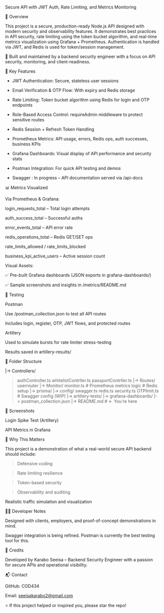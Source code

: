 Secure API with JWT Auth, Rate Limiting, and Metrics Monitoring

🚀 Overview

This project is a secure, production-ready Node.js API designed with modern security and observability features. It demonstrates best practices in API security, rate limiting using the token bucket algorithm, and real-time metrics visualization using Grafana + Prometheus. Authentication is handled via JWT, and Redis is used for token/session management.

📌 Built and maintained by a backend security engineer with a focus on API security, monitoring, and client-readiness.


🔐 Key Features

* JWT Authentication: Secure, stateless user sessions

* Email Verification & OTP Flow: With expiry and Redis storage

* Rate Limiting: Token bucket algorithm using Redis for login and OTP endpoints

* Role-Based Access Control: requireAdmin middleware to protect sensitive routes

* Redis Session + Refresh Token Handling

* Prometheus Metrics: API usage, errors, Redis ops, auth successes, business KPIs

* Grafana Dashboards: Visual display of API performance and security stats

* Postman Integration: For quick API testing and demos

* Swagger : In progress – API documentation served via /api-docs

📊 Metrics Visualized

Via Prometheus & Grafana:

login_requests_total – Total login attempts

auth_success_total – Successful auths

error_events_total – API error rate

redis_operations_total – Redis GET/SET ops

rate_limits_allowed / rate_limits_blocked

business_kpi_active_users – Active session count

Visual Assets:

✅ Pre-built Grafana dashboards (JSON exports in grafana-dashboards/)

✅ Sample screenshots and insights in /metrics/README.md

🧪 Testing

Postman

Use /postman_collection.json to test all API routes

Includes login, register, OTP, JWT flows, and protected routes

Artillery

Used to simulate bursts for rate limiter stress-testing

Results saved in artillery-results/

📁 Folder Structure

|-> Controllers/
>authController.ts
>whitelistContrller.ts
>passportContrller.ts
|-> Routes/
>userrouter
|-> Monitor/
>monitor.ts                  # Prometheus metrics logic                    # Redis setup
|-> prisma/
|-> config/
> swagger.ts
> redis.ts
> security.ts
> OTPlimit.ts               # Swagger config (WIP)
|-> artillery-tests/
|-> grafana-dashboards/
|-> postman_collection.json
|-> README.md                 # <- You're here

📸 Screenshots

Login Spike Test (Artillery)

API Metrics in Grafana





🧠 Why This Matters

This project is a demonstration of what a real-world secure API backend should include:

> Defensive coding

> Rate limiting resilience

> Token-based security

> Observability and auditing

Realistic traffic simulation and visualization

🧑‍💻 Developer Notes

Designed with clients, employers, and proof-of-concept demonstrations in mind.

Swagger integration is being refined. Postman is currently the best testing tool for this.

🤝 Credits



Developed by Karabo Seeisa – Backend Security Engineer with a passion for secure APIs and operational visibility.

📬 Contact

GitHub: COD434

Email: seeisakarabo2@gmail.com

⭐ If this project helped or inspired you, please star the repo!
